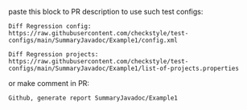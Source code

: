 paste this block to PR description to use such test configs:
```
Diff Regression config: https://raw.githubusercontent.com/checkstyle/test-configs/main/SummaryJavadoc/Example1/config.xml

Diff Regression projects: https://raw.githubusercontent.com/checkstyle/test-configs/main/SummaryJavadoc/Example1/list-of-projects.properties
```

or make comment in PR:

`Github, generate report SummaryJavadoc/Example1`

